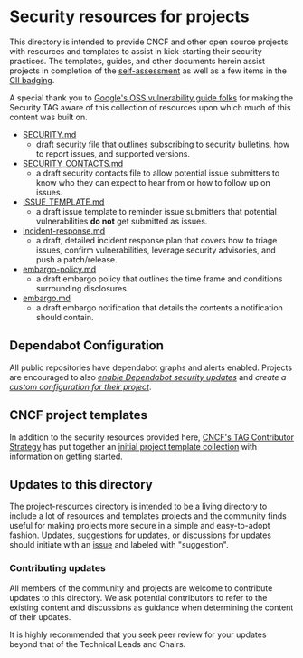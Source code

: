 # Security resources for projects

This directory is intended to provide CNCF and other open source projects with
resources and templates to assist in kick-starting their security practices.  The
templates, guides, and other documents herein assist projects in completion of
the [self-assessment](assessments/guide/self-assessment.md) as well as a few
items in the [CII badging](https://bestpractices.coreinfrastructure.org/en).

A special thank you to [Google's OSS vulnerability guide
folks](https://github.com/google/oss-vulnerability-guide) for making the
Security TAG aware of this collection of resources upon which much of this
content was built on.

* [SECURITY.md](templates/SECURITY)
  * draft security file that outlines subscribing to security bulletins, how
      to report issues, and supported versions.
* [SECURITY_CONTACTS.md](templates/SECURITY_CONTACTS)
  * a draft security contacts file to allow potential issue submitters to know
      who they can expect to hear from or how to follow up on issues.
* [ISSUE_TEMPLATE.md](ISSUE_TEMPLATE.md)
  * a draft issue template to reminder issue submitters that potential
      vulnerabilities **do not** get submitted as issues.
* [incident-response.md](incident-response.md)
  * a draft, detailed incident response plan that covers how to triage issues,
      confirm vulnerabilities, leverage security advisories, and push a
      patch/release.
* [embargo-policy.md](embargo-policy.md)
  * a draft embargo policy that outlines the time frame and conditions
      surrounding disclosures.
* [embargo.md](embargo.md)
  * a draft embargo notification that details the contents a notification should
    contain.

## Dependabot Configuration

All public repositories have dependabot graphs and alerts enabled. Projects are
encouraged to also *[enable Dependabot security
updates](https://docs.github.com/en/code-security/supply-chain-security/managing-vulnerabilities-in-your-projects-dependencies/configuring-dependabot-security-updates)*
and *create a [custom configuration for their
project](https://docs.github.com/en/code-security/supply-chain-security/keeping-your-dependencies-updated-automatically/enabling-and-disabling-version-updates)*.

## CNCF project templates

In addition to the security resources provided here, [CNCF's TAG Contributor
Strategy](https://github.com/cncf/tag-contributor-strategy/blob/main/README.md)
has put together an [initial project template
collection](https://github.com/cncf/project-template) with information on
getting started.


## Updates to this directory

The project-resources directory is intended to be a living directory to include a lot of resources and templates projects and the community finds useful for making projects more secure in a simple and easy-to-adopt fashion.  Updates, suggestions for updates, or discussions for updates should initiate with an [issue](https://github.com/cncf/tag-security/issues) and labeled with "suggestion".

### Contributing updates

All members of the community and projects are welcome to contribute updates to this directory. We ask potential contributors to refer to the existing content and discussions as guidance when determining the content of their updates.

It is highly recommended that you seek peer review for your updates beyond that of the Technical Leads and Chairs.

